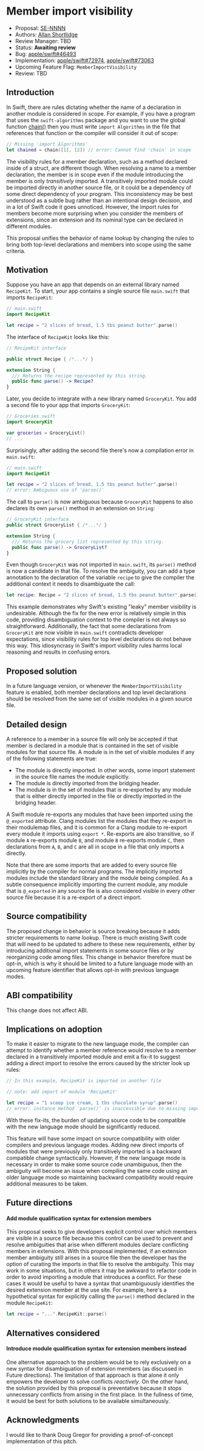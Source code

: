 # Member import visibility

* Proposal: [SE-NNNN](NNNN-filename.md)
* Authors: [Allan Shortlidge](https://github.com/tshortli)
* Review Manager: TBD
* Status: **Awaiting review**
* Bug: [apple/swift#46493](https://github.com/apple/swift/issues/46493)
* Implementation: [apple/swift#72974](https://github.com/apple/swift/pull/72974), [apple/swift#73063](https://github.com/apple/swift/pull/73063)
* Upcoming Feature Flag: `MemberImportVisibility`
* Review: TBD

## Introduction

In Swift, there are rules dictating whether the name of a declaration in another module is considered in scope. For example, if you have a program that uses the `swift-algorithms` package and you want to use the global function [chain()](https://github.com/apple/swift-algorithms/blob/33abb694280321a84aa7dc9806de284afb8ca226/Sources/Algorithms/Chain.swift#L287) then you must write `import Algorithms` in the file that references that function or the compiler will consider it out of scope:

``` swift
// Missing 'import Algorithms'
let chained = chain([1], [2]) // error: Cannot find 'chain' in scope
```

The visibility rules for a member declaration, such as a method declared inside of a struct, are different though. When resolving a name to a member declaration, the member is in scope even if the module introducing the member is only *transitively* imported. A transitively imported module could be imported directly in another source file, or it could be a dependency of some direct dependency of your program. This inconsistency may be best understood as a subtle bug rather than an intentional design decision, and in a lot of Swift code it goes unnoticed. However, the import rules for members become more surprising when you consider the members of extensions, since an extension and its nominal type can be declared in different modules. 

This proposal unifies the behavior of name lookup by changing the rules to bring both top-level declarations and members into scope using the same criteria.

## Motivation

Suppose you have an app that depends on an external library named `RecipeKit`. To start, your app contains a single source file `main.swift` that imports `RecipeKit`:

```swift
// main.swift
import RecipeKit

let recipe = "2 slices of bread, 1.5 tbs peanut butter".parse()
```

The interface of `RecipeKit` looks like this:

```swift
// RecipeKit interface

public struct Recipe { /*...*/ }

extension String {
  /// Returns the recipe represented by this string.
  public func parse() -> Recipe?
}
```

Later, you decide to integrate with a new library named `GroceryKit`. You add a second file to your app that imports `GroceryKit`:

```swift
// Groceries.swift
import GroceryKit

var groceries = GroceryList()
// ...
```

Surprisingly, after adding the second file there's now a compilation error in `main.swift`:

```swift
// main.swift
import RecipeKit

let recipe = "2 slices of bread, 1.5 tbs peanut butter".parse()
// error: Ambiguous use of 'parse()'
```

The call to `parse()` is now ambiguous because `GroceryKit` happens to also declares its own `parse()` method in an extension on `String`:

```swift
// GroceryKit interface
public struct GroceryList { /*...*/ }

extension String {
  /// Returns the grocery list represented by this string.
  public func parse() -> GroceryList?
}

```

Even though `GroceryKit` was not imported in `main.swift`, its `parse()` method is now a candidate in that file. To resolve the ambiguity, you can add a type annotation to the declaration of the variable `recipe` to give the compiler the additional context it needs to disambiguate the call:

```swift
let recipe: Recipe = "2 slices of bread, 1.5 tbs peanut butter".parse() // OK
```

This example demonstrates why Swift's existing "leaky" member visibility is undesirable. Although the fix for the new error is relatively simple in this code, providing disambiguation context to the compiler is not always so straightforward. Additionally, the fact that some declarations from `GroceryKit` are now visible in `main.swift` contradicts developer expectations, since visibility rules for top level declarations do not behave this way. This idiosyncrasy in Swift's import visibility rules harms local reasoning and results in confusing errors.

## Proposed solution

In a future language version, or whenever the `MemberImportVisibility` feature is enabled, both member declarations and top level declarations should be resolved from the same set of visible modules in a given source file.

## Detailed design

A reference to a member in a source file will only be accepted if that member is declared in a module that is contained in the set of visible modules for that source file. A module is in the set of visible modules if any of the following statements are true:

- The module is directly imported. In other words, some import statement in the source file names the module explicitly.
- The module is directly imported from the bridging header.
- The module is in the set of modules that is re-exported by any module that is either directly imported in the file or directly imported in the bridging header.

A Swift module re-exports any modules that have been imported using the `@_exported` attribute. Clang modules list the modules that they re-export in their modulemap files, and it is common for a Clang module to re-export every module it imports using `export *`. Re-exports are also transitive, so if module `A` re-exports module `B`, and module `B` re-exports module `C`, then declarations from `A`, `B`, and `C` are all in scope in a file that only imports `A` directly.

Note that there are some imports that are added to every source file implicitly by the compiler for normal programs. The implicitly imported modules include the standard library and the module being compiled. As a subtle consequence implicitly importing the current module, any module that is `@_exported` in any source file is also considered visible in every other source file because it is a re-export of a direct import.

## Source compatibility

The proposed change in behavior is source breaking because it adds stricter requirements to name lookup. There is much existing Swift code that will need to be updated to adhere to these new requirements, either by introducing additional import statements in some source files or by reorganizing code among files. This change in behavior therefore must be opt-in, which is why it should be limited to a future language mode with an upcoming feature identifier that allows opt-in with previous language modes.

## ABI compatibility

This change does not affect ABI.

## Implications on adoption

To make it easier to migrate to the new language mode, the compiler can attempt to identify whether a member reference would resolve to a member declared in a transitively imported module and emit a fix-it to suggest adding a direct import to resolve the errors caused by the stricter look up rules:

```swift
// In this example, RecipeKit is imported in another file

// note: add import of module 'RecipeKit'

let recipe = "1 scoop ice cream, 1 tbs chocolate syrup".parse()
// error: instance method 'parse()' is inaccessible due to missing import of defining module 'RecipeKit'
```

With these fix-its, the burden of updating source code to be compatible with the new language mode should be significantly reduced.

This feature will have some impact on source compatibility with older compilers and previous language modes. Adding new direct imports of modules that were previously only transitively imported is a backward compatible change syntactically. However, if the new language mode is necessary in order to make some source code unambiguous, then the ambiguity will become an issue when compiling the same code using an older language mode so maintaining backward compatibility would require additional measures to be taken.

## Future directions

#### Add module qualification syntax for extension members

This proposal seeks to give developers explicit control over which members are visible in a source file because this control can be used to prevent and resolve ambiguities that arise when different modules declare conflicting members in extensions. With this proposal implemented, if an extension member ambiguity still arises in a source file then the developer has the option of curating the imports in that file to resolve the ambiguity. This may work in some situations, but in others it may be awkward to refactor code in order to avoid importing a module that introduces a conflict. For these cases it would be useful to have a syntax that unambiguously identifies the desired extension member at the use site. For example, here's a hypothetical syntax for explicitly calling the `parse()` method declared in the module `RecipeKit`:

```swift
let recipe = "...".RecipeKit::parse()
```

## Alternatives considered

#### Introduce module qualification syntax for extension members instead

One alternative approach to the problem would be to rely exclusively on a new syntax for disambiguation of extension members (as discussed in Future directions). The limitation of that approach is that alone it only empowers the developer to solve conflicts *reactively*. On the other hand, the solution provided by this proposal is preventative because it stops unnecessary conflicts from arising in the first place. In the fullness of time, it would be best for both solutions to be available simultaneously.

## Acknowledgments

I would like to thank Doug Gregor for providing a proof-of-concept implementation of this pitch.